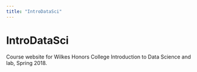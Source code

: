 ```yaml
---
title: "IntroDataSci"
---
```


# IntroDataSci

Course website for Wilkes Honors College Introduction to Data Science and lab, Spring 2018.
